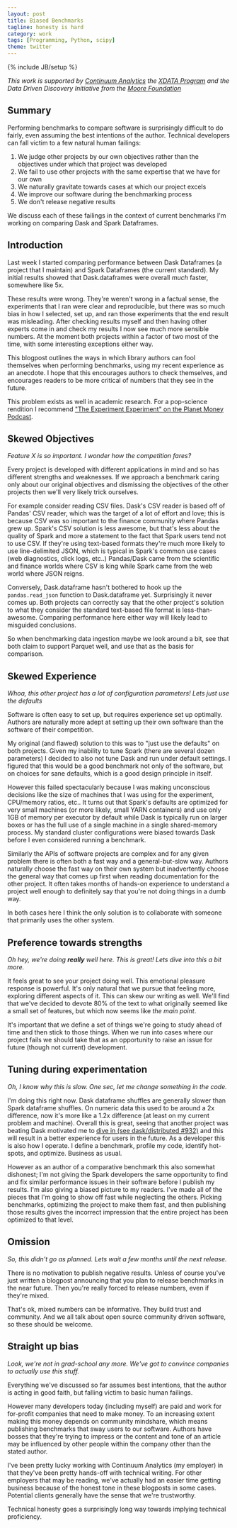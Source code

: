 ```yaml
---
layout: post
title: Biased Benchmarks
tagline: honesty is hard
category: work
tags: [Programming, Python, scipy]
theme: twitter
---
```

{% include JB/setup %}

*This work is supported by [Continuum Analytics](http://continuum.io)
the [XDATA Program](http://www.darpa.mil/program/XDATA)
and the Data Driven Discovery Initiative from the [Moore
Foundation](https://www.moore.org/)*

Summary
-------

Performing benchmarks to compare software is surprisingly difficult to do
fairly, even assuming the best intentions of the author.  Technical developers
can fall victim to a few natural human failings:

1.  We judge other projects by our own objectives rather than the objectives under which that project was developed
2.  We fail to use other projects with the same expertise that we have for our own
3.  We naturally gravitate towards cases at which our project excels
4.  We improve our software during the benchmarking process
5.  We don't release negative results

We discuss each of these failings in the context of current benchmarks I'm
working on comparing Dask and Spark Dataframes.


Introduction
------------

Last week I started comparing performance between Dask Dataframes (a project
that I maintain) and Spark Dataframes (the current standard).  My initial
results showed that Dask.dataframes were overall *much* faster, somewhere like
5x.

These results were wrong.  They're weren't wrong in a factual sense, the
experiments that I ran were clear and reproducible, but there was so much bias
in how I selected, set up, and ran those experiments that the end result was
misleading.  After checking results myself and then having other experts come
in and check my results I now see much more sensible numbers.  At the moment
both projects within a factor of two most of the time, with some interesting
exceptions either way.

This blogpost outlines the ways in which library authors can fool themselves
when performing benchmarks, using my recent experience as an anecdote.  I hope
that this encourages authors to check themselves, and encourages readers to be
more critical of numbers that they see in the future.

This problem exists as well in academic research.  For a pop-science rendition
I recommend ["The Experiment Experiment" on the Planet Money
Podcast](http://www.npr.org/sections/money/2016/01/15/463237871/episode-677-the-experiment-experiment).


Skewed Objectives
-----------------

*Feature X is so important.  I wonder how the competition fares?*

Every project is developed with different applications in mind and so has
different strengths and weaknesses.  If we approach a benchmark caring only
about our original objectives and dismissing the objectives of the other
projects then we'll very likely trick ourselves.

For example consider reading CSV files.  Dask's CSV reader is based off of
Pandas' CSV reader, which was the target of a lot of effort and love; this is because CSV was so important to the finance community where Pandas grew up.  Spark's CSV solution is less awesome, but that's less about the quality of Spark and more a statement to the fact that Spark users tend not to use CSV.
If they're using text-based formats they're much
more likely to use line-delimited JSON, which is typical in Spark's common use
cases (web diagnostics, click logs, etc..)  Pandas/Dask came from the
scientific and finance worlds where CSV is king while Spark came from the web
world where JSON reigns.

Conversely, Dask.dataframe hasn't bothered to hook up the `pandas.read_json`
function to Dask.dataframe yet.  Surprisingly it never comes up.  Both projects
can correctly say that the other project's solution to what they consider the
standard text-based file format is less-than-awesome.  Comparing performance
here either way will likely lead to misguided conclusions.

So when benchmarking data ingestion maybe we look around a bit, see that both
claim to support Parquet well, and use that as the basis for comparison.


Skewed Experience
-----------------

*Whoa, this other project has a lot of configuration parameters!  Lets just use
the defaults*

Software is often easy to set up, but requires experience set up optimally.
Authors are naturally more adept at setting up their own software than the
software of their competition.

My original (and flawed) solution to this was to "just use the defaults" on
both projects.  Given my inability to tune Spark (there are several dozen
parameters) I decided to also not tune Dask and run under default settings.  I
figured that this would be a good benchmark not only of the software, but on
choices for sane defaults, which is a good design principle in itself.

However this failed spectacularly because I was making unconscious decisions
like the size of machines that I was using for the experiment, CPU/memory
ratios, etc..  It turns out that Spark's defaults are optimized for very small
machines (or more likely, small YARN containers) and use only 1GB of memory per
executor by default while Dask is typically run on larger boxes or has the full
use of a single machine in a single shared-memory process.  My standard
cluster configurations were biased towards Dask before I even considered
running a benchmark.

Similarly the APIs of software projects are complex and for any given problem
there is often both a fast way and a general-but-slow way.  Authors naturally
choose the fast way on their own system but inadvertently choose the general
way that comes up first when reading documentation for the other project.  It
often takes months of hands-on experience to understand a project well enough
to definitely say that you're not doing things in a dumb way.

In both cases here I think the only solution is to collaborate with someone
that primarily uses the other system.


Preference towards strengths
----------------------------

*Oh hey, we're doing **really** well here.  This is great!  Lets dive into this a
bit more.*

It feels great to see your project doing well.  This emotional pleasure
response is powerful.  It's only natural that we pursue that feeling more,
exploring different aspects of it.  This can skew our writing as well.  We'll
find that we've decided to devote 80% of the text to what originally seemed
like a small set of features, but which now seems like *the main point*.

It's important that we define a set of things we're going to study ahead of
time and then stick to those things.  When we run into cases where our project
fails we should take that as an opportunity to raise an issue for future
(though not current) development.


Tuning during experimentation
-----------------------------

*Oh, I know why this is slow.  One sec, let me change something in the code.*

I'm doing this right now.  Dask dataframe shuffles are generally slower than
Spark dataframe shuffles.  On numeric data this used to be around a 2x
difference, now it's more like a 1.2x difference (at least on my current
problem and machine).  Overall this is great, seeing that another project was
beating Dask motivated me to [dive in (see dask/distributed
#932)](https://github.com/dask/distributed/issues/932) and this will result in
a better experience for users in the future.  As a developer this is also how I
operate.  I define a benchmark, profile my code, identify hot-spots, and
optimize.  Business as usual.

However as an author of a comparative benchmark this also somewhat dishonest;
I'm not giving the Spark developers the same opportunity to find and fix
similar performance issues in their software before I publish my results.  I'm
also giving a biased picture to my readers.  I've made all of the pieces that
I'm going to show off fast while neglecting the others.  Picking benchmarks,
optimizing the project to make them fast, and then publishing those results
gives the incorrect impression that the entire project has been optimized to
that level.


Omission
--------

*So, this didn't go as planned.  Lets wait a few months until the next release.*

There is no motivation to publish negative results.  Unless of course you've
just written a blogpost announcing that you plan to release benchmarks in the
near future.  Then you're really forced to release numbers, even if they're
mixed.

That's ok, mixed numbers can be informative.  They build trust and
community.  And we all talk about open source community driven software, so
these should be welcome.


Straight up bias
----------------

*Look, we're not in grad-school any more.  We've got to convince companies to
actually use this stuff.*

Everything we've discussed so far assumes best intentions, that the author is
acting in good faith, but falling victim to basic human failings.

However many developers today (including myself) are paid and work for
for-profit companies that need to make money.  To an increasing extent making
this money depends on community mindshare, which means publishing
benchmarks that sway users to our software.  Authors have bosses that
they're trying to impress or the content and tone of an article may be
influenced by other people within the company other than the stated author.

I've been pretty lucky working with Continuum Analytics (my employer) in that
they've been pretty hands-off with technical writing.  For other
employers that may be reading, we've actually had an easier time getting
business because of the honest tone in these blogposts in some cases.
Potential clients generally have the sense that we're trustworthy.

Technical honesty goes a surprisingly long way towards implying technical
proficiency.
